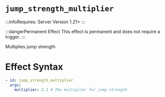 # `jump_strength_multiplier`
:::infoRequires:
Server Version 1.21+
:::

:::dangerPermanent Effect
This effect is permanent and does not require a trigger.
:::

Multiplies jump strength
# Effect Syntax
```yaml
- id: jump_strength_multiplier
  args:
    multiplier: 2.1 # The multiplier for jump strength
```